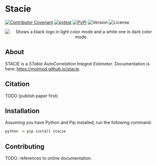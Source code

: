 # Stacie

[![Contributor Covenant](https://img.shields.io/badge/Contributor%20Covenant-2.1-4baaaa.svg)](CODE_OF_CONDUCT.md)
[![pytest](https://github.com/molmod/stacie/actions/workflows/pytest.yaml/badge.svg)](https://github.com/molmod/stacie/actions/workflows/pytest.yaml)
[![PyPI](https://img.shields.io/pypi/v/stacie.svg)](https://pypi.python.org/pypi/stacie/)
![Version](https://img.shields.io/pypi/pyversions/stacie.svg)
![License](https://img.shields.io/github/license/molmod/stacie)

<p align="center">
    <picture>
      <source media="(prefers-color-scheme: dark)" srcset="docs/source/static/stacie-logo-dark.svg">
      <source media="(prefers-color-scheme: light)" srcset="docs/source/static/stacie-logo-light.svg">
      <img alt="Shows a black logo in light color mode and a white one in dark color mode." src="docs/source/static/stacie-logo-light.svg">
    </picture>
</p>

## About

STACIE is a *STable AutoCorrelation Integral Estimator*.
Documentation is here: <https://molmod.github.io/stacie>.

## Citation

TODO (publish paper first)

## Installation

Assuming you have Python and Pip installed, run the following command:

```bash
python -m pip install stacie
```

## Contributing

TODO: references to online documentation.
